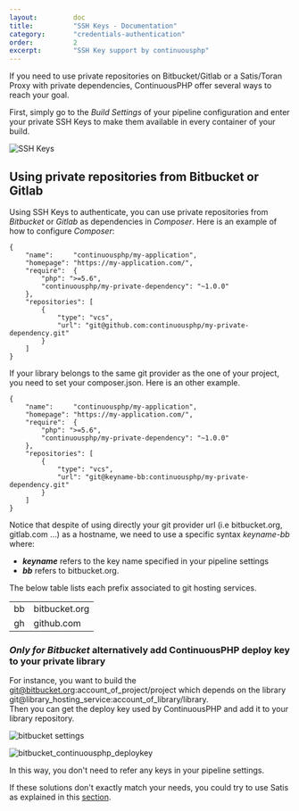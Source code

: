 ```yaml
---
layout:         doc
title:          "SSH Keys - Documentation"
category:       "credentials-authentication"
order:          2
excerpt:        "SSH Key support by continuousphp"
---
```



If you need to use private repositories on Bitbucket/Gitlab or a Satis/Toran Proxy with private dependencies, ContinuousPHP offer several ways to reach your goal.

First, simply go to the *Build Settings* of your pipeline configuration and enter your private SSH Keys to make them available in every container of your build. 

![SSH Keys](/assets/doc/credentials-authentication/ssh.png)

## Using private repositories from Bitbucket or Gitlab

Using SSH Keys to authenticate, you can use private repositories from *Bitbucket* or *Gitlab* as dependencies in *Composer*. Here
is an example of how to configure *Composer*:

```
{
    "name":     "continuousphp/my-application",
    "homepage": "https://my-application.com/",
    "require":  {
        "php": ">=5.6",
        "continuousphp/my-private-dependency": "~1.0.0"
    },
    "repositories": [
        {
            "type": "vcs",
            "url": "git@github.com:continuousphp/my-private-dependency.git"
        }
    ]
}
```

If your library belongs to the same git provider as the one of your project, you need to set your composer.json. Here is an other example.

```
{
    "name":     "continuousphp/my-application",
    "homepage": "https://my-application.com/",
    "require":  {
        "php": ">=5.6",
        "continuousphp/my-private-dependency": "~1.0.0"
    },
    "repositories": [
        {
            "type": "vcs",
            "url": "git@keyname-bb:continuousphp/my-private-dependency.git"
        }
    ]
}
```

Notice that despite of using directly your git provider url (i.e bitbucket.org, gitlab.com ...) as a hostname, we need to use a specific syntax *keyname-bb* where:

* ***keyname*** refers to the key name specified in your pipeline settings 
* ***bb*** refers to bitbucket.org.<br/>

The below table lists each prefix associated to git hosting services.


<table>
  <tr>
    <td>bb</td><td>bitbucket.org</td> 
  </tr>
  <tr>
    <td>gh</td><td>github.com</td> 
  </tr>
</table>


### ***Only for Bitbucket*** alternatively add ContinuousPHP deploy key to your private library 

For instance, you want to build the  git@bitbucket.org:account_of_project/project which depends on the library git@library_hosting_service:account_of_library/library.<br/>
Then you can get the deploy key used by ContinuousPHP and add it to your library repository.

![bitbucket settings](/assets/doc/credentials-authentication/bitbucket_account_settings.png)

![bitbucket_continuousphp_deploykey](/assets/doc/credentials-authentication/bitbucket_continuousphp_deploykey.png)

In this way, you don't need to refer any keys in your pipeline settings.

If these solutions don't exactly match your needs, you could try to use Satis as explained in this [section](../satis.md).
